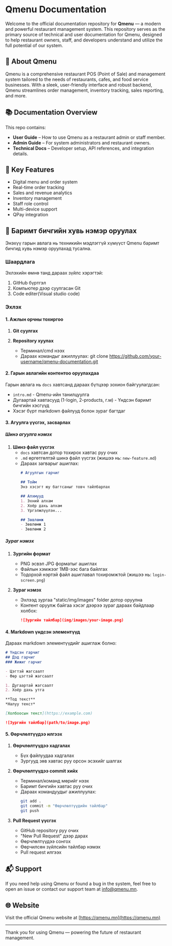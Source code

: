 # Qmenu Documentation

Welcome to the official documentation repository for **Qmenu** — a modern and powerful restaurant management system. This repository serves as the primary source of technical and user documentation for Qmenu, designed to help restaurant owners, staff, and developers understand and utilize the full potential of our system.

## 🧾 About Qmenu

Qmenu is a comprehensive restaurant POS (Point of Sale) and management system tailored to the needs of restaurants, cafes, and food service businesses. With a sleek, user-friendly interface and robust backend, Qmenu streamlines order management, inventory tracking, sales reporting, and more.

## 📚 Documentation Overview

This repo contains:

- **User Guide** – How to use Qmenu as a restaurant admin or staff member.
- **Admin Guide** – For system administrators and restaurant owners.
- **Technical Docs** – Developer setup, API references, and integration details.

## 📌 Key Features

- Digital menu and order system
- Real-time order tracking
- Sales and revenue analytics
- Inventory management
- Staff role control
- Multi-device support
- QPay integration

## 📝 Баримт бичгийн хувь нэмэр оруулах

Энэхүү гарын авлага нь техникийн мэдлэггүй хүмүүст Qmenu баримт бичгид хувь нэмэр оруулахад тусална.

### Шаардлага

Эхлэхийн өмнө танд дараах зүйлс хэрэгтэй:
1. GitHub бүртгэл
2. Компьютер дээр суулгасан Git
3. Code editer(Visual studio code)

### Эхлэх

#### 1. Ажлын орчны тохиргоо

1. **Git суулгах**

2. **Repository хуулах**
   - Терминал/cmd нээх
   - Дараах командыг ажиллуулах:
     git clone https://github.com/your-username/qmenu-documentation.git

#### 2. Гарын авлагийн контентоо оруулахдаа  

Гарын авлага нь `docs` хавтсанд дараах бүтцээр зохион байгуулагдсан:
- `intro.md` - Qmenu-ийн танилцуулга
- Дугаартай хавтасууд (1-login, 2-products, г.м) - Үндсэн баримт бичгийн хэсгүүд
- Хэсэг бүрт markdown файлууд болон зураг багтдаг

#### 3. Агуулга үүсгэх, засварлах

##### Шинэ агуулга нэмэх

1. **Шинэ файл үүсгэх**
   - `docs` хавтсан дотор тохирох хавтас руу очих
   - `.md` өргөтгөлтэй шинэ файл үүсгэх (жишээ нь: `new-feature.md`)
   - Дараах загварыг ашиглах:
     ```markdown
     # Агуулгын гарчиг

     ## Тойм
     Энэ хэсэгт юу багтсаныг товч тайлбарлах

     ## Алхмууд
     1. Эхний алхам
     2. Хоёр дахь алхам
     3. Үргэлжлүүлэн...

     ## Зөвлөмж
     - Зөвлөмж 1
     - Зөвлөмж 2
     ```

##### Зураг нэмэх

1. **Зургийн формат**
   - PNG эсвэл JPG форматыг ашиглах
   - Файлын хэмжээг 1MB-ээс бага байлгах
   - Тодорхой нэртэй файл ашиглавал тохиромжтой (жишээ нь: `login-screen.png`)

2. **Зураг нэмэх**
   - Эхлээд зургаа "static/img/images" folder дотор оруулна 
   - Контент оруулж байгаа хэсэг дээрээ зураг дараах байдлаар холбох:
     ```markdown
     ![Зургийн тайлбар](img/images/your-image.png)
     ```

#### 4. Markdown үндсэн элементүүд

Дараах markdown элементүүдийг ашиглаж болно:

```markdown
# Үндсэн гарчиг
## Дэд гарчиг
### Жижиг гарчиг

- Цэгтэй жагсаалт
- Өөр цэгтэй жагсаалт

1. Дугаартай жагсаалт
2. Хоёр дахь утга

**Тод текст**
*Налуу текст*

[Холбоосын текст](https://example.com)

![Зургийн тайлбар](path/to/image.png)
```

#### 5. Өөрчлөлтүүдээ илгээх

1. **Өөрчлөлтүүдээ хадгалах**
   - Бүх файлуудаа хадгалах
   - Зургууд зөв хавтас руу орсон эсэхийг шалгах

2. **Өөрчлөлтүүдээ commit хийх**
   - Терминал/команд мөрийг нээх
   - Баримт бичгийн хавтас руу очих
   - Дараах командуудыг ажиллуулах:
     ```bash
     git add .
     git commit -m "Өөрчлөлтүүдийн тайлбар"
     git push
     ```

3. **Pull Request үүсгэх**
   - GitHub repository руу очих
   - "New Pull Request" дээр дарах
   - Өөрчлөлтүүдээ сонгох
   - Өөрчилсөн зүйлсийн тайлбар нэмэх
   - Pull request илгээх

## 📬 Support

If you need help using Qmenu or found a bug in the system, feel free to open an issue or contact our support team at [info@qmenu.mn](mailto:info@qmenu.mn).

## 🌐 Website

Visit the official Qmenu website at [https://qmenu.mn](https://qmenu.mn)

---

Thank you for using Qmenu — powering the future of restaurant management.
